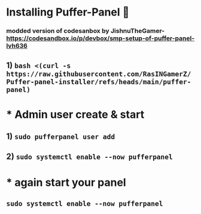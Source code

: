 # Installing Puffer-Panel 🎁
### modded version of codesanbox by JishnuTheGamer- https://codesandbox.io/p/devbox/smp-setup-of-puffer-panel-lvh636 


## 1) ``bash <(curl -s https://raw.githubusercontent.com/RasINGamerZ/Puffer-panel-installer/refs/heads/main/puffer-panel)``

#  * Admin user create & start

## 1) ``sudo pufferpanel user add``

## 2) ``sudo systemctl enable --now pufferpanel``

# * again start your panel
      
## ``sudo systemctl enable --now pufferpanel``
